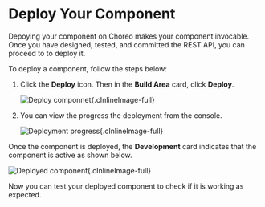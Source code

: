 # Deploy Your Component

Depoying your component on Choreo makes your component invocable. Once you have designed, tested, and committed the REST API, you can proceed to to deploy it.

To deploy a component, follow the steps below:

1. Click the **Deploy** icon. Then in the **Build Area** card, click **Deploy**.

    ![Deploy componnet](../../assets/img/tutorials/rest-api/deploy-api.png){.cInlineImage-full}

2. You can view the progress the deployment from the console.

    ![Deployment progress](../../assets/img/tutorials/rest-api/deployment-progress.png){.cInlineImage-full}

Once the component is deployed, the **Development** card indicates that the component is active as shown below.

![Deployed component](../../assets/img/tutorials/rest-api/deployed-api.png){.cInlineImage-full}

Now you can test your deployed component to check if it is working as expected.


